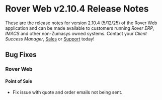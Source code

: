 # Rover Web v2.10.4 Release Notes

<badge text= "Version 2.10.4" vertical="middle" />

<PageHeader />

These are the release notes for version 2.10.4 (5/12/25) of the Rover Web application and can be made available to customers running _Rover ERP_, _IMACS_ and other non-Zumasys owned systems. Contact your _Client Success Manager_, [Sales](mailto:sales@zumasys.com?subject=Rover%20Web%20v2.10.4) or [Support](mailto:help@zumasys.com?subject=Rover%20Web%20v2.10.4) today!

## Bug Fixes

### Rover Web

#### Point of Sale

- Fix issue with quote and order emails not being sent.

<PageFooter />
